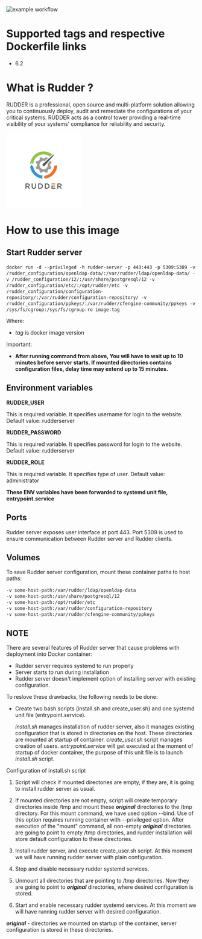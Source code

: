 ![example workflow](https://github.com/dalmatialab/zookeeper/actions/workflows/main.yml/badge.svg)

# Supported tags and respective Dockerfile links

 - 6.2

# What is Rudder ?

RUDDER is a professional, open source and multi-platform solution allowing you to continuously deploy, audit and remediate the configurations of your critical systems. RUDDER acts as a control tower providing a real-time visibility of your systems’ compliance for reliability and security.

<img src="https://github.com/dalmatialab/rudder/blob/e4d54d8c453c6985961cf5283062b1435b29759e/logo.png?raw=true" width="200" height="200">

# How to use this image

## Start Rudder server

	docker run -d --privileged -h rudder-server -p 443:443 -p 5309:5309 -v /rudder_configuration/openldap-data/:/var/rudder/ldap/openldap-data/ -v /rudder_configuration/12/:/usr/share/postgresql/12 -v /rudder_configuration/etc/:/opt/rudder/etc -v /rudder_configuration/configuration-repository/:/var/rudder/configuration-repository/ -v /rudder_configuration/ppkeys/:/var/rudder/cfengine-community/ppkeys -v /sys/fs/cgroup:/sys/fs/cgroup:ro image:tag

Where:
 - *tag* is docker image version

Important:
 - **After running command from above, You will have to wait up to 10 minutes before server starts. If mounted directories contains configuration files, delay time may extend up to 15 minutes.**

## Environment variables

**RUDDER_USER**

This is required variable. It specifies username for login to the website. Default value: rudderserver

**RUDDER_PASSWORD**

This is required variable. It specifies password for login to the website. Default value: rudderserver

**RUDDER_ROLE**

This is required variable. It specifies type of user. Default value: administrator

**These ENV variables have been forwarded to systemd unit file, entrypoint.service**

## Ports

Rudder server exposes user interface at port 443. Port 5309 is used to ensure communication between Rudder server and Rudder clients.

## Volumes

To save Rudder server configuration, mount these container paths to host paths:

	-v some-host-path:/var/rudder/ldap/openldap-data
	-v some-host-path:/usr/share/postgresql/12
	-v some-host-path:/opt/rudder/etc
	-v some-host-path:/var/rudder/configuration-repository
	-v some-host-path:/var/rudder/cfengine-community/ppkeys

## NOTE

There are several features of Rudder server that cause problems with deployment into Docker container:
 
 - Rudder server requires systemd to run properly
 - Server starts to run during installation
 - Rudder server doesn't implement option of installing server with existing configuration.

To reslove these drawbacks, the following needs to be done:

 - Create two bash scripts (install.sh and create_user.sh) and one systemd unit file (entrypoint.service).

	*install.sh* manages installation of rudder server, also it manages existing configuration that is stored in directories on the host. These directories are mounted at startup of container.
	*create_user.sh* script manages creation of users.
	*entrypoint.service* will get executed at the moment of startup of docker container, the purpose of this unit file is to launch *install.sh* script.

Configuration of install.sh script

1. Script will check if mounted directories are empty, if they are, it is going to install rudder server as usual.

2. If mounted directories are not empty, script will create temporary directories inside /tmp and mount these ***original*** directories to the /tmp directory.
For this mount command, we have used option --bind. Use of this option requires running container with --privileged option.
After execution of the "mount" command, all non-empty ***original*** directories are going to point to empty /tmp directories, and rudder installation will store default configuration to these directories.

3. Install rudder server, and execute create_user.sh script. At this moment we will have running rudder server with plain configuration.

4. Stop and disable necessary rudder systemd services.

5. Unmount all directories that are pointing to /tmp directories. Now they are going to point to ***original*** directories, where desired configuration is stored.

6. Start and enable necessary rudder systemd services. At this moment we will have running rudder server with desired configuration.


***original*** - directories we mounted on startup of the container, server configuration is stored in these directories.

 
